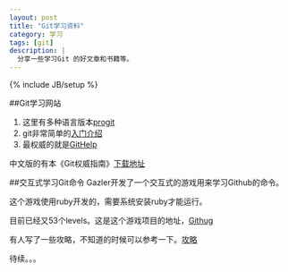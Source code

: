 ```yaml
---
layout: post
title: "Git学习资料"
category: 学习
tags: [git]
description: |
  分享一些学习Git 的好文章和书籍等。
---
```

{% include JB/setup %}

##Git学习网站
1. 这里有多种语言版本[progit](https://github.com/progit/progit)
2. git非常简单的[入门介绍](http://rogerdudler.github.io/git-guide/index.zh.html)
3. 最权威的就是[GitHelp](https://help.github.com/)

中文版的有本《Git权威指南》[下载地址](http://www.ppurl.com/2012/11/git%e6%9d%83%e5%a8%81%e6%8c%87%e5%8d%97.html)



##交互式学习Git命令
Gazler开发了一个交互式的游戏用来学习Github的命令。

这个游戏使用ruby开发的，需要系统安装ruby才能运行。

目前已经又53个levels。这是这个游戏项目的地址，[Githug](https://github.com/Gazler/githug)

有人写了一些攻略，不知道的时候可以参考一下。[攻略](http://fancyoung.com/blog/githug-cheat-sheet/)



待续。。。
